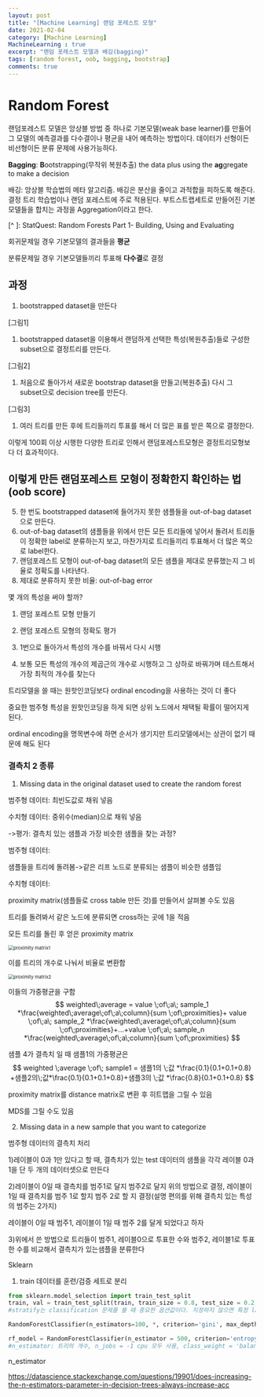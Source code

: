 ```yaml
---
layout: post
title: "[Machine Learning] 랜덤 포레스트 모형"
date: 2021-02-04
category: [Machine Learning]
MachineLearning : true 
excerpt: "랜덤 포레스트 모델과 배깅(bagging)"
tags: [random forest, oob, bagging, bootstrap]
comments: true
---
```




# Random Forest

랜덤포레스트 모델은 앙상블 방법 중 하나로 기본모델(weak base learner)를 만들어 그 모델의 예측결과를 다수결이나 평균을 내어 예측하는 방법이다. 데이터가 선형이든 비선형이든 분류 문제에 사용가능하다.



**Bagging**: **B**ootstrapping(무작위 복원추출) the data plus using the **ag**gregate to make a decision

배깅: 앙상블 학습법의 메타 알고리즘. 배깅은 분산을 줄이고 과적합을 피하도록 해준다. 결정 트리 학습법이나 랜덤 포레스트에 주로 적용된다. 부트스트랩세트로 만들어진 기본 모델들을 합치는 과정을 Aggregation이라고 한다.

[^ ]: StatQuest: Random Forests Part 1- Building, Using and Evaluating



회귀문제일 경우 기본모델의 결과들을 **평균**

분류문제일 경우 기본모델들끼리 투표해 **다수결**로 결정



## 과정

1. bootstrapped dataset을 만든다

[그림1] 



1. bootstrapped dataset을 이용해서 랜덤하게 선택한 특성(복원추출)들로 구성한 subset으로 결정트리를 만든다.



[그림2]



1. 처음으로 돌아가서 새로운 bootstrap dataset을 만들고(복원추출) 다시 그 subset으로 decision tree를 만든다.

[그림3]

1. 여러 트리를 만든 후에 트리들끼리 투표를 해서 더 많은 표를 받은 쪽으로 결정한다.



이렇게 100회 이상 시행한 다양한 트리로 인해서 랜덤포레스트모형은 결정트리모형보다 더 효과적이다.  



## 이렇게 만든 랜덤포레스트 모형이 정확한지 확인하는 법 (oob score)

5. 한 번도 bootstrapped dataset에 들어가지 못한 샘플들을 out-of-bag dataset으로 만든다.
6. out-of-bag dataset의 샘플들을 위에서 만든 모든 트리들에 넣어서 돌려서 트리들이 정확한 label로 분류하는지 보고, 마찬가지로 트리들끼리 투표해서 더 많은 쪽으로 label한다. 
7. 랜덤포레스트 모형이 out-of-bag dataset의 모든 샘플을 제대로 분류했는지 그 비율로 정확도를 나타낸다. 
8. 제대로 분류하지 못한 비율: out-of-bag error



몇 개의 특성을 써야 할까?

1) 랜덤 포레스트 모형 만들기

2) 랜덤 포레스트 모형의 정확도 평가

3) 1번으로 돌아가서 특성의 개수를 바꿔서 다시 시행

4) 보통 모든 특성의 개수의 제곱근의 개수로 시행하고 그 상하로 바꿔가며 테스트해서 가장 최적의 개수를 찾는다



트리모델을 쓸 때는 원핫인코딩보다 ordinal encoding을 사용하는 것이 더 좋다

중요한 범주형 특성을 원핫인코딩을 하게 되면 상위 노드에서 채택될 확률이 떨어지게 된다.

ordinal encoding을 명목변수에 하면 순서가 생기지만 트리모델에서는 상관이 없기 때문에 해도 된다



### 결측치 2 종류

1. Missing data in the original dataset used to create the random forest

범주형 데이터: 최빈도값로 채워 넣음

수치형 데이터:  중위수(median)으로 채워 넣음

->평가: 결측치 있는 샘플과 가장 비슷한 샘플을 찾는 과정?

범주형 데이터:

샘플들을 트리에 돌려봄->같은 리프 노드로 분류되는 샘플이 비슷한 샘플임 



수치형 데이터:

proximity matrix(샘플들로 cross table 만든 것)를 만들어서 살펴볼 수도 있음 

트리를 돌려봐서 같은 노드에 분류되면 cross하는 곳에 1을 적음

모든 트리를 돌린 후 얻은 proximity matrix

<img src="https://github.com/terri1102/terri1102.github.io/blob/master/assets/img/proximity_matrix1.png?raw=true" alt="proximity matrix1" style="zoom:67%;" />

이를 트리의 개수로 나눠서 비율로 변환함

<img src="https://github.com/terri1102/terri1102.github.io/blob/master/assets/img/proximity_matrix2.png?raw=true" alt="proximity matrix2" style="zoom:67%;" />

이들의 가중평균을 구함 
$$
weighted\;average = value \;of\;a\; sample_1 *\frac{weighted\;average\;of\;a\;column}{sum \;of\;proximities}+ value \;of\;a\; sample_2 *\frac{weighted\;average\;of\;a\;column}{sum \;of\;proximities}+...+value \;of\;a\; sample_n *\frac{weighted\;average\;of\;a\;column}{sum \;of\;proximities}
$$



샘플 4가 결측치 일 때 샘플1의 가중평균은
$$
weighted \;average \;of\; sample1 = 샘플1의 \;값 *\frac{0.1}{0.1+0.1+0.8}
+샘플2의\;값*\frac{0.1}{0.1+0.1+0.8}+샘플3의 \;값 *\frac{0.8}{0.1+0.1+0.8}
$$



proximity matrix를 distance matrix로 변환 후 히트맵을 그릴 수 있음

MDS를 그릴 수도 있음






 2. Missing data in a new sample that you want to categorize

범주형 데이터의 결측치 처리

1)레이블이 0과 1만 있다고 할 때, 결측치가 있는 test 데이터의 샘플을 각각 레이블 0과 1을 단 두 개의 데이터셋으로 만든다

2)레이블이 0일 때 결측치를 범주1로 달지 범주2로 달지 위의 방법으로 결정, 레이블이 1일 때 결측치를 범주 1로 할지 범주 2로 할 지 결정(설명 편의를 위해 결측치 있는 특성의 범주는 2가지)

레이블이 0일 때 범주1, 레이블이 1일 때 범주 2를 달게 되었다고 하자

3)위에서 쓴 방법으로 트리들이 범주1, 레이블0으로 투표한 수와 범주2, 레이블1로 투표한 수를 비교해서 결측치가 있는샘플을 분류한다



Sklearn

1) train 데이터를 훈련/검증 세트로 분리

```python
from sklearn.model_selection import train_test_split
train, val = train_test_split(train, train_size = 0.8, test_size = 0.2, stratify= train['target'], random_state =1) 
#stratify는 classification 문제를 불 때 중요한 옵션값이다. 지정하지 않으면 특정 label이 train이나 val에 쏠려서 분배될 수 있어 모델 성능 차이가 많이 나게 된다.
```

```python
RandomForestClassifier(n_estimators=100, *, criterion='gini', max_depth=None, min_samples_split=2, min_samples_leaf=1, min_weight_fraction_leaf=0.0, max_features='auto', max_leaf_nodes=None, min_impurity_decrease=0.0, min_impurity_split=None, bootstrap=True, oob_score=False, n_jobs=None, random_state=None, verbose=0, warm_start=False, class_weight=None, ccp_alpha=0.0, max_samples=None)
```

```python
rf_model = RandomForestClassifier(n_estimator = 500, criterion='entropy', max_depth = 10, min_samples_leaf = 10, oob_score= True, n_jobs = -1, verbose=1, class_weight='balanced')
#n_estimator: 트리의 개수, n_jobs = -1 cpu 모두 사용, class_weight = 'balanced'
```



n_estimator

https://datascience.stackexchange.com/questions/19901/does-increasing-the-n-estimators-parameter-in-decision-trees-always-increase-acc